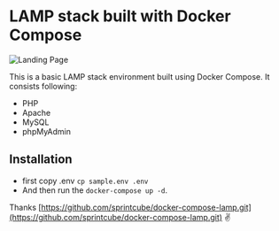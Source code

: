 # LAMP stack built with Docker Compose

![Landing Page](https://preview.ibb.co/gOTa0y/LAMP_STACK.png)

This is a basic LAMP stack environment built using Docker Compose. It consists following:

* PHP
* Apache
* MySQL
* phpMyAdmin

## Installation
- first copy .env `cp sample.env .env`
- And then run the `docker-compose up -d`.

Thanks [https://github.com/sprintcube/docker-compose-lamp.git](https://github.com/sprintcube/docker-compose-lamp.git) ✌
